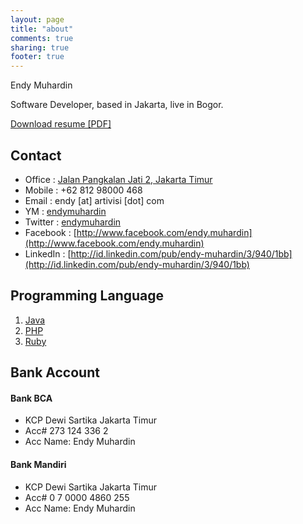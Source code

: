 ```yaml
---
layout: page
title: "about"
comments: true
sharing: true
footer: true
---
```


Endy Muhardin  

Software Developer, based in Jakarta, live in Bogor.   

[Download resume [PDF]](https://dl.dropbox.com/u/162740/resume-endy-en.pdf)


## Contact

  * Office : [Jalan Pangkalan Jati 2, Jakarta Timur](http://goo.gl/maps/np9gj)
  * Mobile : +62 812 98000 468
  * Email : endy [at] artivisi [dot] com
  * YM : [endymuhardin](ymsgr:sendIM?endymuhardin)
  * Twitter : [endymuhardin](http://twitter.com/endymuhardin)
  * Facebook : [http://www.facebook.com/endy.muhardin](http://www.facebook.com/endy.muhardin)
  * LinkedIn : [http://id.linkedin.com/pub/endy-muhardin/3/940/1bb](http://id.linkedin.com/pub/endy-muhardin/3/940/1bb)

## Programming Language
  1. [Java](http://java.sun.com)
  2. [PHP](http://id.php.net)
  3. [Ruby](http://www.ruby-lang.org)


## Bank Account

#### Bank BCA

  * KCP Dewi Sartika Jakarta Timur
  * Acc# 273 124 336 2
  * Acc Name: Endy Muhardin

#### Bank Mandiri

  * KCP Dewi Sartika Jakarta Timur
  * Acc# 0 7 0000 4860 255
  * Acc Name: Endy Muhardin

